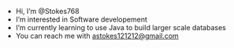 - Hi, I’m @Stokes768
- I’m interested in Software developement 
- I’m currently learning to use Java to build larger scale databases
- You can reach me with astokes121212@gmail.com

<!---
Stokes768/Stokes768 is a ✨ special ✨ repository because its `README.md` (this file) appears on your GitHub profile.
You can click the Preview link to take a look at your changes.
--->

